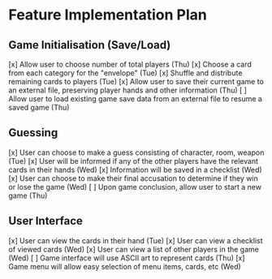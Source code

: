 # Feature Implementation Plan

## Game Initialisation (Save/Load)
[x] Allow user to choose number of total players (Thu)
[x] Choose a card from each category for the "envelope" (Tue)
[x] Shuffle and distribute remaining cards to players (Tue)
[x] Allow user to save their current game to an external file, preserving player hands and other information (Thu)
[ ] Allow user to load existing game save data from an external file to resume a saved game (Thu)

## Guessing
[x] User can choose to make a guess consisting of character, room, weapon (Tue)
[x] User will be informed if any of the other players have the relevant cards in their hands (Wed)
[x] Information will be saved in a checklist (Wed)
[x] User can choose to make their final accusation to determine if they win or lose the game (Wed)
[ ] Upon game conclusion, allow user to start a new game (Thu)

## User Interface
[x] User can view the cards in their hand (Tue)
[x] User can view a checklist of viewed cards (Wed)
[x] User can view a list of other players in the game (Wed)
[ ] Game interface will use ASCII art to represent cards (Thu)
[x] Game menu will allow easy selection of menu items, cards, etc (Wed)